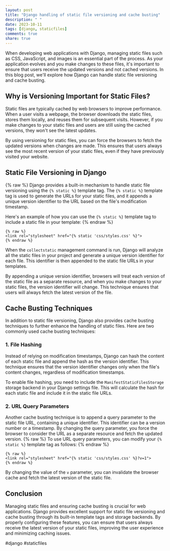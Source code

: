 ```yaml
---
layout: post
title: "Django handling of static file versioning and cache busting"
description: " "
date: 2023-10-11
tags: [django, staticfiles]
comments: true
share: true
---
```


When developing web applications with Django, managing static files such as CSS, JavaScript, and images is an essential part of the process. As your application evolves and you make changes to these files, it's important to ensure that users receive the updated versions and not cached versions. In this blog post, we'll explore how Django can handle static file versioning and cache busting.

## Why is Versioning Important for Static Files?

Static files are typically cached by web browsers to improve performance. When a user visits a webpage, the browser downloads the static files, stores them locally, and reuses them for subsequent visits. However, if you make changes to your static files and users are still using the cached versions, they won't see the latest updates.

By using versioning for static files, you can force the browsers to fetch the updated versions when changes are made. This ensures that users always see the most recent version of your static files, even if they have previously visited your website.

## Static File Versioning in Django
{% raw %}
Django provides a built-in mechanism to handle static file versioning using the `{% static %}` template tag. The `{% static %}` template tag is used to generate the URLs for your static files, and it appends a unique version identifier to the URL based on the file's modification timestamp.

Here's an example of how you can use the `{% static %}` template tag to include a static file in your template:
{% endraw %}
```django
{% raw %}
<link rel="stylesheet" href="{% static 'css/styles.css' %}">
{% endraw %}
```

When the `collectstatic` management command is run, Django will analyze all the static files in your project and generate a unique version identifier for each file. This identifier is then appended to the static file URLs in your templates.

By appending a unique version identifier, browsers will treat each version of the static file as a separate resource, and when you make changes to your static files, the version identifier will change. This technique ensures that users will always fetch the latest version of the file.

## Cache Busting Techniques

In addition to static file versioning, Django also provides cache busting techniques to further enhance the handling of static files. Here are two commonly used cache busting techniques:

### 1. File Hashing

Instead of relying on modification timestamps, Django can hash the content of each static file and append the hash as the version identifier. This technique ensures that the version identifier changes only when the file's content changes, regardless of modification timestamps.

To enable file hashing, you need to include the `ManifestStaticFilesStorage` storage backend in your Django settings file. This will calculate the hash for each static file and include it in the static file URLs.

### 2. URL Query Parameters

Another cache busting technique is to append a query parameter to the static file URL, containing a unique identifier. This identifier can be a version number or a timestamp. By changing the query parameter, you force the browser to consider the URL as a separate resource and fetch the updated version.
{% raw %}
To use URL query parameters, you can modify your `{% static %}` template tag as follows:
{% endraw %}
```django
{% raw %}
<link rel="stylesheet" href="{% static 'css/styles.css' %}?v=1">
{% endraw %}
```

By changing the value of the `v` parameter, you can invalidate the browser cache and fetch the latest version of the static file.

## Conclusion

Managing static files and ensuring cache busting is crucial for web applications. Django provides excellent support for static file versioning and cache busting through its built-in template tags and storage backends. By properly configuring these features, you can ensure that users always receive the latest version of your static files, improving the user experience and minimizing caching issues.

#django #staticfiles